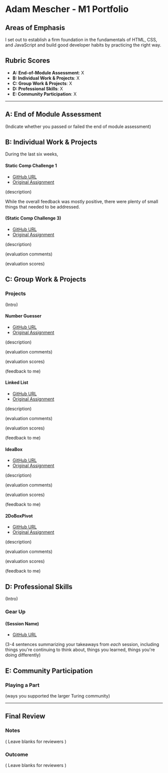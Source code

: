 # Adam Mescher - M1 Portfolio

## Areas of Emphasis

I set out to establish a firm foundation in the fundamentals of HTML, CSS, and JavaScript and build good developer habits by practicing the right way.  

## Rubric Scores

* **A: End-of-Module Assessment**: X
* **B: Individual Work & Projects**: X
* **C: Group Work & Projects**: X
* **D: Professional Skills**: X
* **E: Community Participation**: X

-----------------------

## A: End of Module Assessment

(Indicate whether you passed or failed the end of module assessment)


## B: Individual Work & Projects

During the last six weeks, 

#### Static Comp Challenge 1

* [GitHub URL](https://github.com/AdamMescher/ad-comp-challenge-1)
* [Original Assignment](http://frontend.turing.io/projects/m1-static-comp-1.html)

(description)

While the overall feedback was mostly positive, there were plenty of small things that needed to be addressed.

 #### (Static Comp Challenge 3)

* [GitHub URL](https://github.com/AdamMescher/am-comp-challenge-3)
* [Original Assignment]()

(description)

(evaluation comments)

(evaluation scores)

## C: Group Work & Projects

### Projects

(Intro)

#### Number Guesser

* [GitHub URL]()
* [Original Assignment]()

(description)

(evaluation comments)

(evaluation scores)

(feedback to me)

#### Linked List

* [GitHub URL]()
* [Original Assignment]()

(description)

(evaluation comments)

(evaluation scores)

(feedback to me)

#### IdeaBox

* [GitHub URL](https://github.com/AdamMescher/ideabox)
* [Original Assignment](http://frontend.turing.io/projects/ideabox.html)

(description)

(evaluation comments)

(evaluation scores)

(feedback to me)

#### 2DoBoxPivot

* [GitHub URL](https://github.com/AdamMescher/2DoBox-Pivot)
* [Original Assignment](http://frontend.turing.io/projects/2DoBox-Pivot-Mod1.html)

(description)

(evaluation comments)

(evaluation scores)

(feedback to me)

## D: Professional Skills
(Intro)

### Gear Up
#### (Session Name)

* [GitHub URL]()

(3-4 sentences summarizing your takeaways from _each_ session, including things you're continuing to think about, things you learned, things you're doing differently)

## E: Community Participation

### Playing a Part

(ways you supported the larger Turing community)

------------------

## Final Review

### Notes

( Leave blanks for reviewers )

### Outcome

( Leave blanks for reviewers )
